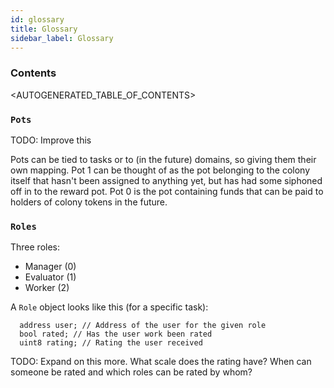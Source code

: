 ```yaml
---
id: glossary
title: Glossary
sidebar_label: Glossary
---
```


### Contents

<AUTOGENERATED_TABLE_OF_CONTENTS>

### `Pots`

TODO: Improve this

Pots can be tied to tasks or to (in the future) domains, so giving them their own mapping.
Pot 1  can be thought of as the pot belonging to the colony itself that hasn't been assigned
to anything yet, but has had some siphoned off in to the reward pot.
Pot 0 is the pot containing funds that can be paid to holders of colony tokens in the future.

### `Roles`

Three roles:
 - Manager (0)
 - Evaluator (1)
 - Worker (2)

A `Role` object looks like this (for a specific task):

```solidity
  address user; // Address of the user for the given role
  bool rated; // Has the user work been rated
  uint8 rating; // Rating the user received
```

TODO: Expand on this more. What scale does the rating have? When can someone be rated and which roles can be rated by whom?
